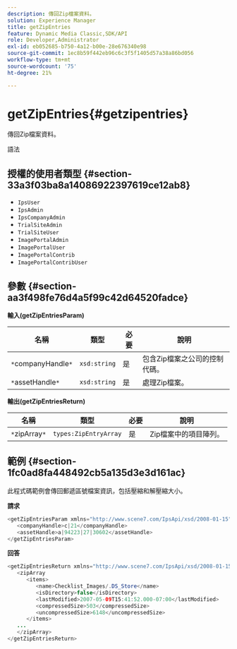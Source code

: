 ```yaml
---
description: 傳回Zip檔案資料。
solution: Experience Manager
title: getZipEntries
feature: Dynamic Media Classic,SDK/API
role: Developer,Administrator
exl-id: eb052685-b750-4a12-b00e-28e676340e98
source-git-commit: 1ec8b59f442eb96c6c3f5f1405d57a38a86bd056
workflow-type: tm+mt
source-wordcount: '75'
ht-degree: 21%

---
```


# getZipEntries{#getzipentries}

傳回Zip檔案資料。

語法

## 授權的使用者類型 {#section-33a3f03ba8a14086922397619ce12ab8}

* `IpsUser`
* `IpsAdmin`
* `IpsCompanyAdmin`
* `TrialSiteAdmin`
* `TrialSiteUser`
* `ImagePortalAdmin`
* `ImagePortalUser`
* `ImagePortalContrib`
* `ImagePortalContribUser`

## 參數 {#section-aa3f498fe76d4a5f99c42d64520fadce}

**輸入(getZipEntriesParam)**

| 名稱 | 類型 | 必要 | 說明 |
|---|---|---|---|
| `*`companyHandle`*` | `xsd:string` | 是 | 包含Zip檔案之公司的控制代碼。 |
| `*`assetHandle`*` | `xsd:string` | 是 | 處理Zip檔案。 |

**輸出(getZipEntriesReturn)**

| 名稱 | 類型 | 必要 | 說明 |
|---|---|---|---|
| `*`zipArray`*` | `types:ZipEntryArray` | 是 | Zip檔案中的項目陣列。 |

## 範例 {#section-1fc0ad8fa448492cb5a135d3e3d161ac}

此程式碼範例會傳回郵遞區號檔案資訊，包括壓縮和解壓縮大小。

**請求**

```java
<getZipEntriesParam xmlns="http://www.scene7.com/IpsApi/xsd/2008-01-15">
   <companyHandle>c|21</companyHandle>
   <assetHandle>a|94223|27|30602</assetHandle>
</getZipEntriesParam>
```

**回答**

```java
<getZipEntriesReturn xmlns="http://www.scene7.com/IpsApi/xsd/2008-01-15">
   <zipArray
      <items>
         <name>Checklist_Images/.DS_Store</name>
         <isDirectory>false</isDirectory>
         <lastModified>2007-05-09T15:41:52.000-07:00</lastModified>
         <compressedSize>503</compressedSize>
         <uncompressedSize>6148</uncompressedSize>
      </items>
   ...
   </zipArray>
</getZipEntriesReturn>
```
